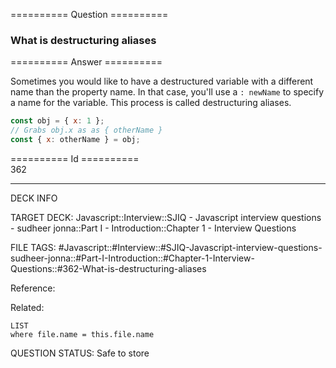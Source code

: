 ========== Question ==========  

### What is destructuring aliases  

========== Answer ==========  

Sometimes you would like to have a destructured variable with a different name than the property name. In that case, you'll use a `: newName` to specify a name for the variable. This process is called destructuring aliases.

```javascript
const obj = { x: 1 };
// Grabs obj.x as as { otherName }
const { x: otherName } = obj;
```

========== Id ==========  
362

---

DECK INFO

TARGET DECK: Javascript::Interview::SJIQ - Javascript interview questions - sudheer jonna::Part I - Introduction::Chapter 1 - Interview Questions

FILE TAGS: #Javascript::#Interview::#SJIQ-Javascript-interview-questions-sudheer-jonna::#Part-I-Introduction::#Chapter-1-Interview-Questions::#362-What-is-destructuring-aliases

Reference:

Related:

```dataview
LIST
where file.name = this.file.name
```

QUESTION STATUS: Safe to store
